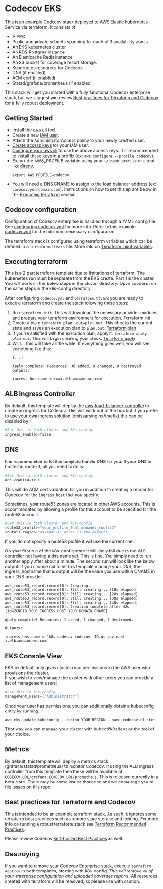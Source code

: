 # Codecov EKS

This is an example Codecov stack deployed to AWS Elastic Kubernetes Service via
terraform.  It consists of:
- A VPC
- Public and private subnets spanning for each of 3 availability zones.
- An EKS kubernetes cluster
- An RDS Postgres instance
- An Elasticache Redis instance
- An S3 bucket for coverage report storage.
- Kubernetes resources for Codecov
- DNS (if enabled)
- ACM cert (if enabled)
- Statsd/grafana/prometheus (if enabled)

This stack will get you started with a fully functional Codecov enterprise
stack, but we suggest you review 
[Best practices for Terraform and Codecov](#best-practices-for-terraform-and-codecov) 
for a fully robust deployment.

## Getting Started

- Install the [aws
  cli](https://docs.aws.amazon.com/cli/latest/userguide/cli-chap-welcome.html)
  tool.
- Create a new [IAM
  user](https://docs.aws.amazon.com/IAM/latest/UserGuide/id_users_create.html).
- Attach the [AdministratorAccess
  policy](https://docs.aws.amazon.com/IAM/latest/UserGuide/access_policies_job-functions.html#jf_administrator) to your newly created user.
- [Create access
  keys](https://docs.aws.amazon.com/IAM/latest/UserGuide/id_credentials_access-keys.html?icmpid=docs_iam_console)
  for your IAM user.
- [Configure your aws
  cli](https://docs.aws.amazon.com/cli/latest/userguide/cli-chap-configure.html#cli-quick-configuration) 
  to use the above access keys.  It is recommended to install these keys in
  a profile (ex: `aws configure --profile codecov`).
- Export the AWS_PROFILE variable using your `~/.bash_profile` or a tool
  like [direnv](https://direnv.net/).
    ```
    export AWS_PROFILE=codecov
    ```
- You will need a DNS CNAME to assign to the load balancer address (ex:
  `codecov.yourdomain.com`).  Instructions on how to set this up are below in
  the [Executing terraform](#executing-terraform) section.

## Codecov configuration

Configuration of Codecov enterprise is handled through a YAML config file.
See [configuring codecov.yml](https://docs.codecov.io/docs/configuration) for 
more info.  Refer to this example [codecov.yml](codecov.yml.example) for the
minimum necessary configuration.

The terraform stack is configured using terraform variables which can be
defined in a `terraform.tfvars` file.  More info on
[Terraform input variables](https://www.terraform.io/docs/configuration/variables.html).


## Executing terraform

This is a 2 part terraform template due to limitations of terraform. The kubernetes run must be separate from the EKS create. Part 1 is the cluster. You will perform the below steps in the cluster directory. Upon success run the same steps in the k8s-config directory.

After configuring `codecov.yml` and `terraform.tfvars` you are ready to execute
terraform and create the stack following these steps:

1. Run `terraform init`.  This will download the necessary provider modules and
   prepare your terraform environment for execution.  [Terraform
   init](https://www.terraform.io/docs/commands/init.html)
2. Create a plan: `terraform plan -out=plan.out`.  This checks the current
   state and saves an execution plan to `plan.out`.  [Terraform
   plan](https://www.terraform.io/docs/commands/plan.html)
3. If you're satisfied with the execution plan, apply it.  `terraform apply
   plan.out`.  This will begin creating your stack.  [Terraform
   apply](https://www.terraform.io/docs/commands/apply.html)
4. Wait... this will take a little while.  If everything goes well, you will
   see something like this:
     ```
     [...]
     
     Apply complete! Resources: 36 added, 0 changed, 0 destroyed.
     Outputs:
     
     ingress_hostname = xxxx.elb.amazonaws.com
     ```


## ALB Ingress Controller
By default, this template will deploy the [aws-load-balancer-controller](https://github.com/kubernetes-sigs/aws-load-balancer-controller) to create an ingress for Codecov. This will work out of the box but if you prefer to use your own ingress solution (emissary/nginx/traefik) this can be disabled by:
```terraform
#Set this in both cluster and k8s-config.
ingress_enabled=false
```

## DNS
It is recommended to let this template handle DNS for you. If your DNS is hosted in route53, all you need to do is:
```terraform
#Set this in both cluster and k8s-config.
dns_enabled=true
```
This will do ACM cert validation for you in addition to creating a record for Codecov for the `ingress_host` that you specify.


Sometimes, your route53 zones are located in other AWS accounts. This is accommodated by allowing a profile for this account to be specified for the route53 account.
```terraform
#Set this in both cluster and k8s-config.
route53_profile="your_profile_that_manages_route53"
route53_region="us-east-1" #this is the default
```
If you do not specify a route53 profile it will use the current one.  
  
On your first run of the k8s-config state it will likely fail due to the ALB controller not having a dns name yet. This is fine. You simply need to run another apply after about a minute. The second run will look like the below output. If you choose not to let this template manage your DNS, the ingress_hostname that is output will be the value you use with a CNAME in your DNS provider.
```shell
aws_route53_record.record[0]: Creating...
aws_route53_record.record[0]: Still creating... [10s elapsed]
aws_route53_record.record[0]: Still creating... [20s elapsed]
aws_route53_record.record[0]: Still creating... [30s elapsed]
aws_route53_record.record[0]: Still creating... [40s elapsed]
aws_route53_record.record[0]: Creation complete after 42s [id=ZONEID_YOUR_INGRESS_HOST.YOUR_DOMAIN_CNAME]

Apply complete! Resources: 1 added, 1 changed, 0 destroyed.

Outputs:

ingress_hostname = "k8s-codecov-codecovi-ID.us-gov-east-1.elb.amazonaws.com"

```
## EKS Console View

EKS by default only gives cluster rbac permissions to the AWS user who provisions the cluster.   
If you wish to view/manage the cluster with other users you can provide a list of management users:
```terraform
#Set this in k8s-config
management_users=["Administrator"]
```
Once your user has permissions, you can additionally obtain a kubeconfig entry by running:
```shell
aws eks update-kubeconfig --region YOUR_REGION --name codecov-cluster
```
That way you can manage your cluster with kubectl/k9s/lens or the tool of your choice.


## Metrics

By default, this template will deploy a metrics stack (grafana/statsd/prometheus) to monitor Codecov. If using the ALB ingress controller from this template then these will be available at `CODECOV_URL/grafana`, `CODECOV_URL/prometheus`.
This is released currently in a beta state. There may be some issues that arise and we encourage you to file issues on this repo.

## Best practices for Terraform and Codecov

This is intended to be an example terraform stack.  As such, it ignores some
terraform best practices such as remote state storage and locking.  For more
info on running a robust terraform stack see [Terraform Recommended
Practices](https://www.terraform.io/docs/enterprise/guides/recommended-practices/index.html).

Please review Codecov [Self-hosted Best
Practices](https://docs.codecov.io/docs/best-practices) as well.

## Destroying

If you want to remove your Codecov Enterprise stack, execute `terraform
destroy` in both templates, starting with k8s-config.  *This will remove all of your enterprise configuration and uploaded
coverage reports.*  All resources created with terraform will be removed, so
please use with caution.

